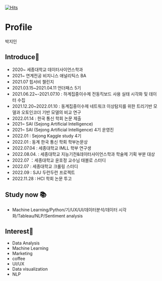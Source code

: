 [![Hits](https://hits.seeyoufarm.com/api/count/incr/badge.svg?url=https%3A%2F%2Fgithub.com%2Fjiin124&count_bg=%23BD00FF&title_bg=%23BFB0FF&icon=&icon_color=%23B700FF&title=hits&edge_flat=false)](https://hits.seeyoufarm.com)

# Profile
박지인



## Introduce🌱

- 2020~ 세종대학교 데이터사이언스학과
- 2021~ 연계전공 비지니스 애널리틱스 BA
- 2021.07 힙서비 챌린지
- 2021.03.15~2021.04.11 언더패스 5기
- 2021.06.22~-2021.07.10 : 하계집중이수제 전동킥보드 사용 실태 시각화 및 데이터 수집
- 2021.12.20~2022.01.10 : 동계집중이수제 네트워크 이상탐지를 위한 트리기반 모델과 오토인코더 기반 모델의 비교 연구
- 2022.01.14 : 한국 통신 학회 논문 제출
- 2021~ SAI (Sejong Artificial Intelligence)
- 2021~ SAI (Sejong Artificial Intelligence) 4기 운영진
- 2022.01 : Sejong Kaggle study 4기
- 2022.01 : 동계 한국 통신 학회 학부논문상
- 2022.07.04 : 세종대학교 IMLL 학부 연구생
- 2022.08.04. : 세종대학교 지능기전&데이터사이언스학과 학술제 기획 부분 대상
- 2022.07 ：세종대학교 윤호정 교수님 태블로 스터디
- 2022.07 : 세종대학교 크롤링 스터디
- 2022.09 : SJU 두런두런 프로젝트
- 2022.11.28 : HCI 학회 논문 투고


## Study now 📚

- Machine Learning/Python/기/UX/UI/데이터분석/데이터 시각화/Tableau/NLP/Sentiment analysis



## Interest👀

- Data Analysis
- Machine Learning
- Marketing
- coffee
- UI/UX
- Data visualization
- NLP





